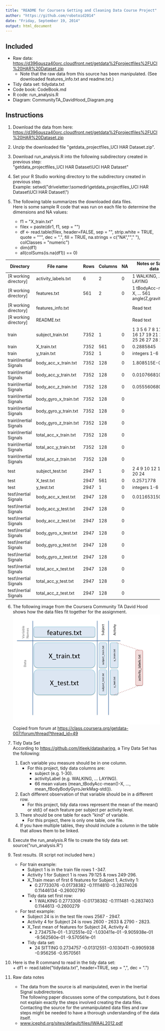 ```yaml
---
title: "README for Coursera Getting and Cleaning Data Course Project"
author: "https://github.com/robotoid2014"
date: "Friday, September 19, 2014"
output: html_document
---
```


## Included
* Raw data:     https://d396qusza40orc.cloudfront.net/getdata%2Fprojectfiles%2FUCI%20HAR%20Dataset.zip  
    + Note that the raw data from this source has been manipulated.  (See downloaded features_info.txt and readme.txt.)   
* Tidy data set: tidydata.txt  
* Code book:    CodeBook.md  
* R code:       run_analysis.R  
* Diagram:      CommunityTA_DavidHood_Diagram.png
  



## Instructions
1. Download the data from here:  
https://d396qusza40orc.cloudfront.net/getdata%2Fprojectfiles%2FUCI%20HAR%20Dataset.zip

2. Unzip the downloaded file "getdata_projectfiles_UCI HAR Dataset.zip".

3. Download run_analysis.R into the following subdirectory created in previous step:  
        "getdata_projectfiles_UCI HAR Dataset\\UCI HAR Dataset"

4. Set your R Studio working directory to the subdirectory created in previous step.  
    Example: setwd("driveletter:\\somedir\\getdata_projectfiles_UCI HAR Dataset\\UCI HAR Dataset\\")
   
5. The following table summarizes the downloaded data files.  
     Here is some sample R code that was run on each file to determine the dimensions and NA values:   
    + f1 = "X_train.txt"  
    + filex = paste(dir1, f1, sep = "")  
    + df <- read.table(filex, header=FALSE, sep = "", strip.white = TRUE, quote = "\"", dec = ".", fill = TRUE, na.strings = c("NA",""," "), colClasses = "numeric")  
    + dim(df1)  
    + all(colSums(is.na(df1)) == 0)  





Directory        |	File name	|	Rows	|	Columns	|	NA	|	Notes or Sample data	|
------	|	-------	|	------	|	------	|	------	|	------	|
[R working directory]	|	activity_labels.txt	|	6	|	2	|	0	|	1 WALKING, ... 6 LAYING	|
[R working directory]	|	features.txt	|	561	|	2	|	0	|	1 tBodyAcc-mean()-X, ... 561 angle(Z,gravityMean)	|
[R working directory]	|	features_info.txt	|		|		|		|	Read text	|
[R working directory]	|	README.txt	|		|		|		|	Read text	|
train	|	subject_train.txt	|	7352	|	1	|	0	|	1 3 5 6 7 8 11 14 15 16 17 19 21 22 23 25 26 27 28 29 30	|
train	|	X_train.txt	|	7352	|	561	|	0	|	0.2885845	|
train	|	y_train.txt	|	7352	|	1	|	0	|	integers 1-6	|
train\\Inertial Signals	|	body_acc_x_train.txt	|	7352	|	128	|	0	|	1.808515E-04	|
train\\Inertial Signals	|	body_acc_y_train.txt	|	7352	|	128	|	0	|	0.0107668100	|
train\\Inertial Signals	|	body_acc_z_train.txt	|	7352	|	128	|	0	|	0.055560680	|
train\\Inertial Signals	|	body_gyro_x_train.txt	|	7352	|	128	|	0	|		|
train\\Inertial Signals	|	body_gyro_y_train.txt	|	7352	|	128	|	0	|		|
train\\Inertial Signals	|	body_gyro_z_train.txt	|	7352	|	128	|	0	|		|
train\\Inertial Signals	|	total_acc_x_train.txt	|	7352	|	128	|	0	|		|
train\\Inertial Signals	|	total_acc_y_train.txt	|	7352	|	128	|	0	|		|
train\\Inertial Signals	|	total_acc_z_train.txt	|	7352	|	128	|	0	|		|
test	|	subject_test.txt	|	2947	|	1	|	0	|	2 4 9 10 12 13 18 20 24	|
test	|	X_test.txt	|	2947	|	561	|	0	|	0.2571778	|
test	|	y_test.txt	|	2947	|	1	|	0	|	integers 1-6	|
test\\Inertial Signals	|	body_acc_x_test.txt	|	2947	|	128	|	0	|	0.0116531500	|
test\\Inertial Signals	|	body_acc_y_test.txt	|	2947	|	128	|	0	|		|
test\\Inertial Signals	|	body_acc_z_test.txt	|	2947	|	128	|	0	|		|
test\\Inertial Signals	|	body_gyro_x_test.txt	|	2947	|	128	|	0	|		|
test\\Inertial Signals	|	body_gyro_y_test.txt	|	2947	|	128	|	0	|		|
test\\Inertial Signals	|	body_gyro_z_test.txt	|	2947	|	128	|	0	|		|
test\\Inertial Signals	|	total_acc_x_test.txt	|	2947	|	128	|	0	|		|
test\\Inertial Signals	|	total_acc_y_test.txt	|	2947	|	128	|	0	|		|
test\\Inertial Signals	|	total_acc_z_test.txt	|	2947	|	128	|	0	|		|





6. The following image from the Coursera Community TA David Hood shows how the data files fit together for the assignment.  
![data diagram](CommunityTA_DavidHood_Diagram.png)  
Copied from forum at https://class.coursera.org/getdata-007/forum/thread?thread_id=49  

7.  Tidy Data Set  
    According to https://github.com/jtleek/datasharing, a Tiny Data Set has the following:
    1. Each variable you measure should be in one column.
        + For this project, tidy data columns are:
            + subject (e.g. 1-30).
            + activityLabel (e.g. WALKING, ... LAYING).
            + 66 mean values (mean_tBodyAcc-mean()-X, ..., mean_fBodyBodyGyroJerkMag-std()).
    2. Each different observation of that variable should be in a different row.
        + For this project, tidy data rows represent the mean of the mean() or std() of each feature per subject per activity level.
    3. There should be one table for each "kind" of variable.
        + For this project, there is only one table, one file.
    4. If you have multiple tables, they should include a column in the table that allows them to be linked.
    
8.  Execute the run_analysis.R file to create the tidy data set: source("run_analysis.R")
    
9.  Test results.  (R script not included here.)
    + For train example: 
        + Subject 1 is in the train file rows 1 -347.  
        + Activity 1 for Subject 1 is rows 79:125 & rows 249-296.  
        + X_Train mean of first 6 features for Subject 1, Activity 1:
            + 0.27733076 -0.01738382 -0.11114810 -0.28374026  0.11446134 -0.26002790  
        + Tidy data set first row:  
            +  1 WALKING 0.2773308  -0.01738382  -0.1111481  -0.2837403  0.1144613 -0.2600279  
    + For test example: 
        + Subject 24 is in the test file rows 2567 - 2947.  
        + Activity 4 for Subject 24 is rows 2600 - 2633 & 2790 - 2823.  
        + X_Test mean of features for Subject 24, Activity 4:
            + 2.734757e-01 -1.312551e-02 -1.030411e-01 -9.905938e-01 -9.562560e-01 -9.570561e-01
        + Tidy data set:  
            + 24 SITTING 0.2734757 -0.01312551 -0.1030411 -0.9905938 -0.956256 -0.9570561
    
    
10.  Here is the R command to read in the tidy data set:  
    + df1 <- read.table("tidydata.txt", header=TRUE, sep = ",", dec = ".")
    
11. Raw data notes  
    + The data from the source is all manipulated, even in the Inertial Signal subdirectories.  
    The following paper discusses some of the computations, but it does not explain
    exactly the steps involved creating the data files.  Contacting the source for 
    the unmanipulated data files and raw steps might be needed to have a thorough understanding
    of the data itself.
    +    www.icephd.org/sites/default/files/IWAAL2012.pdf
    
    
    
    
    


